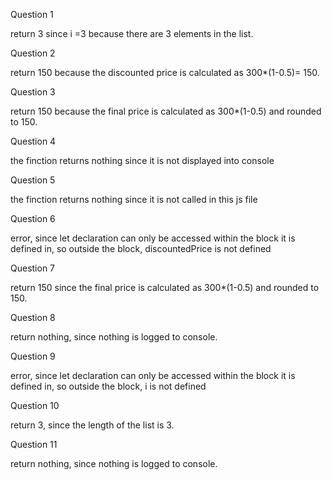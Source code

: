 
Question 1 

return 3 since i =3 because there are 3 elements in the list. 

Question 2 

return 150 because the discounted price is calculated as 300*(1-0.5)= 150. 

Question 3

return 150 because the final price is calculated as 300*(1-0.5) and rounded to 150. 

Question 4 

the finction returns nothing since it is not displayed into console

Question 5

the finction returns nothing since  it is not called in this js file

Question 6

error, since let declaration can only be accessed within the block it is 
defined in, so outside the block, discountedPrice is not defined

Question 7 

return 150 since the final price is calculated as 300*(1-0.5) and rounded to 150. 

Question 8 

return nothing, since nothing is logged to console.

Question 9

error, since  let declaration can only be accessed within the block it is 
defined in, so outside the block, i is not defined

Question 10

return 3, since the length of the list is 3. 

Question 11

return nothing, since nothing is logged to console.


